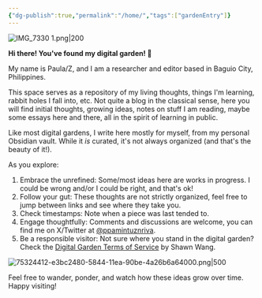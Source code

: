 ```yaml
---
{"dg-publish":true,"permalink":"/home/","tags":["gardenEntry"]}
---
```



![IMG_7330 1.png|200](/img/user/IMG_7330%201.png)

**Hi there! You've found my digital garden! 🌻**

My name is Paula/Z, and I am a researcher and editor based in Baguio City, Philippines. 

This space serves as a repository of my living thoughts, things I'm learning, rabbit holes I fall into, etc. Not quite a blog in the classical sense, here you will find initial thoughts, growing ideas, notes on stuff I am reading, maybe some essays here and there, all in the spirit of learning in public. 

 Like most digital gardens, I write here mostly for myself, from my personal Obsidian vault. While it *is* curated, it's not always organized (and that's the beauty of it!). 

As you explore:
1. Embrace the unrefined: Some/most ideas here are works in progress. I could be wrong and/or I could be right, and that's ok!
3. Follow your gut: These thoughts are not strictly organized, feel free to jump between links and see where they take you.
4. Check timestamps: Note when a piece was last tended to.
5. Engage thoughtfully: Comments and discussions are welcome, you can find me on X/Twitter at [@ppamintuznriva](https://x.com/ppamintuznriva).
6. Be a responsible visitor: Not sure where you stand in the digital garden? Check the [Digital Garden Terms of Service](https://www.swyx.io/digital-garden-tos) by Shawn Wang.

![75324412-e3bc2480-5844-11ea-90be-4a26b6a64000.png|500](/img/user/75324412-e3bc2480-5844-11ea-90be-4a26b6a64000.png)

Feel free to wander, ponder, and watch how these ideas grow over time. 
Happy visiting!











